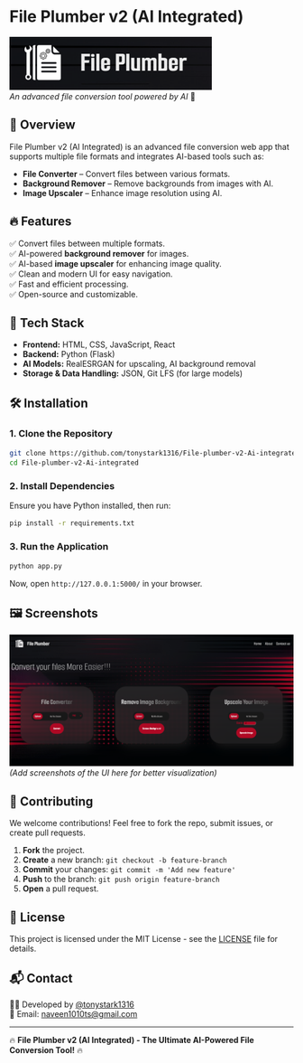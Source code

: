 # File Plumber v2 (AI Integrated)

![File Plumber AI Logo](https://github.com/tonystark1316/File-plumber-v2-Ai-integrated/blob/main/uploads/Screenshot%202025-03-18%20215246.png)  
*An advanced file conversion tool powered by AI* 🚀

## 📝 Overview
File Plumber v2 (AI Integrated) is an advanced file conversion web app that supports multiple file formats and integrates AI-based tools such as:
- **File Converter** – Convert files between various formats.
- **Background Remover** – Remove backgrounds from images with AI.
- **Image Upscaler** – Enhance image resolution using AI.

## 🔥 Features
✅ Convert files between multiple formats.  
✅ AI-powered **background remover** for images.  
✅ AI-based **image upscaler** for enhancing image quality.  
✅ Clean and modern UI for easy navigation.  
✅ Fast and efficient processing.  
✅ Open-source and customizable.  

## 🚀 Tech Stack
- **Frontend:** HTML, CSS, JavaScript, React
- **Backend:** Python (Flask)
- **AI Models:** RealESRGAN for upscaling, AI background removal
- **Storage & Data Handling:** JSON, Git LFS (for large models)

## 🛠 Installation
### **1. Clone the Repository**
```bash
git clone https://github.com/tonystark1316/File-plumber-v2-Ai-integrated.git
cd File-plumber-v2-Ai-integrated
```

### **2. Install Dependencies**
Ensure you have Python installed, then run:
```bash
pip install -r requirements.txt
```

### **3. Run the Application**
```bash
python app.py
```
Now, open `http://127.0.0.1:5000/` in your browser.

## 🖼️ Screenshots
![File Plumber Home](https://github.com/tonystark1316/File-plumber-v2-Ai-integrated/blob/main/uploads/Screenshot%202025-03-18%20220832.png) 
*(Add screenshots of the UI here for better visualization)*

## 🔗 Contributing
We welcome contributions! Feel free to fork the repo, submit issues, or create pull requests.  
1. **Fork** the project.
2. **Create** a new branch: `git checkout -b feature-branch`
3. **Commit** your changes: `git commit -m 'Add new feature'`
4. **Push** to the branch: `git push origin feature-branch`
5. **Open** a pull request.

## 📜 License
This project is licensed under the MIT License - see the [LICENSE](LICENSE) file for details.

## 📬 Contact
👨‍💻 Developed by [@tonystark1316](https://github.com/tonystark1316)  
📧 Email: naveen1010ts@gmail.com  


---
🔥 **File Plumber v2 (AI Integrated) - The Ultimate AI-Powered File Conversion Tool!** 🔥

